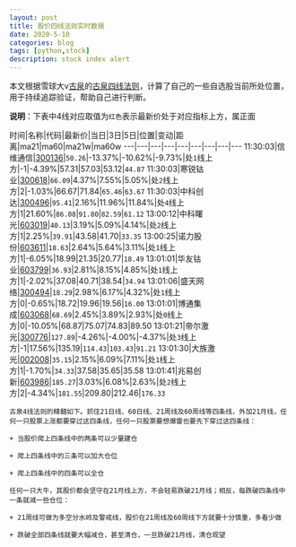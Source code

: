 ```yaml
---
layout: post
title: 股价四线法则实时数据
date: 2020-5-10
categories: blog
tags: [python,stock]
description: stock index alert
---
```



本文根据雪球大v[古泉](https://xueqiu.com/u/7148646888)的[古泉四线法则](https://xueqiu.com/7148646888/130498192)，计算了自己的一些自选股当前所处位置，用于持续追踪验证，帮助自己进行判断。

**说明**：下表中4线对应取值为`红色`表示最新价处于对应指标上方，属正面

时间|名称|代码|最新价|当日|3日|5日|位置|变动|距离|ma21|ma60|ma21w|ma60w
---|---|---|---|---|---|---|---|---
11:30:03|信维通信|[300136](https://xueqiu.com/S/SZ300136)|`50.26`|-13.37%|-10.62%|-9.73%|处`1`线上方|-1|-4.39%|57.31|57.03|53.12|`44.87`
11:30:03|寒锐钴业|[300618](https://xueqiu.com/S/SZ300618)|`66.09`|4.37%|7.55%|5.05%|处`2`线上方|2|-1.03%|66.67|71.84|`65.46`|`63.67`
11:30:03|中科创达|[300496](https://xueqiu.com/S/SZ300496)|`95.41`|2.16%|11.96%|11.84%|处`4`线上方|1|21.60%|`86.08`|`91.80`|`82.59`|`61.12`
13:00:12|中科曙光|[603019](https://xueqiu.com/S/SH603019)|`40.13`|3.19%|5.09%|4.14%|处`2`线上方|1|2.25%|`39.91`|43.58|41.70|`33.35`
13:00:25|诺力股份|[603611](https://xueqiu.com/S/SH603611)|`18.63`|2.64%|5.64%|3.11%|处`1`线上方|1|-6.05%|18.99|21.35|20.77|`18.49`
13:01:01|华友钴业|[603799](https://xueqiu.com/S/SH603799)|`36.93`|2.81%|8.15%|4.85%|处`1`线上方|1|-2.02%|37.08|40.71|38.54|`34.94`
13:01:06|盛天网络|[300494](https://xueqiu.com/S/SZ300494)|`18.29`|2.98%|6.17%|4.32%|处`1`线上方|0|-0.65%|18.72|19.96|19.56|`16.00`
13:01:01|博通集成|[603068](https://xueqiu.com/S/SH603068)|`68.69`|2.45%|3.89%|2.93%|处`0`线上方|0|-10.05%|68.87|75.07|74.83|89.50
13:01:21|帝尔激光|[300776](https://xueqiu.com/S/SZ300776)|`127.89`|-4.26%|-4.00%|-4.37%|处`3`线上方|-1|17.56%|135.19|`114.43`|`103.43`|`91.21`
13:01:30|大族激光|[002008](https://xueqiu.com/S/SZ002008)|`35.15`|2.15%|6.09%|7.11%|处`1`线上方|1|-1.70%|`34.33`|37.58|35.65|35.58
13:01:41|兆易创新|[603986](https://xueqiu.com/S/SH603986)|`185.27`|3.03%|6.08%|2.63%|处`2`线上方|2|-4.34%|`181.55`|209.80|212.46|`176.33`

```
古泉4线法则的精髓如下。抓住21日线、60日线、21周线及60周线等四条线，外加21月线，任何一只股票上涨都要穿过这四条线，任何一只股票要想爆雷也要先下穿过这四条线：

+ 当股价爬上四条线中的两条可以少量建仓

+ 爬上四条线中的三条可以加大仓位

+ 爬上四条线中的四条可以全仓

任何一只大牛，其股价都会坚守在21月线上方，不会轻易跌破21月线；相反，每跌破四条线中一条就减一些仓位：

+ 21周线可做为多空分水岭及警戒线，股价在21周线及60周线下方就要十分慎重，多看少做

+ 跌破全部四条线就要大幅减仓，甚至清仓，一旦跌破21月线，清仓观望
```